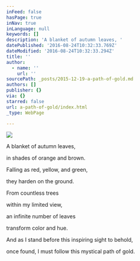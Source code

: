 ```yaml
---
inFeed: false
hasPage: true
inNav: true
inLanguage: null
keywords: []
description: 'A blanket of autumn leaves, '
datePublished: '2016-08-24T10:32:33.769Z'
dateModified: '2016-08-24T10:32:33.294Z'
title: ''
author:
  - name: ''
    url: ''
sourcePath: _posts/2015-12-19-a-path-of-gold.md
authors: []
publisher: {}
via: {}
starred: false
url: a-path-of-gold/index.html
_type: WebPage

---
```

![](https://s3-us-west-2.amazonaws.com/the-grid-img/p/09e33eb3d3fffb2791bf951fa539b0a1060360e7.jpg)

A blanket of autumn leaves, 

in shades of orange and brown. 

Falling as red, yellow, and green, 

they harden on the ground. 

From countless trees 

within my limited view, 

an infinite number of leaves 

transform color and hue.

And as I stand before
this inspiring sight to behold, 

once found, I must follow 
this mystical path of gold.